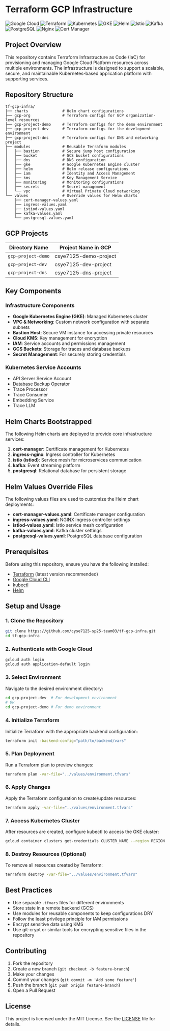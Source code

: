 # Terraform GCP Infrastructure

![Google Cloud](https://img.shields.io/badge/Google_Cloud-4285F4.svg?style=for-the-badge&logo=google-cloud&logoColor=white)
![Terraform](https://img.shields.io/badge/Terraform-7B42BC.svg?style=for-the-badge&logo=terraform&logoColor=white)
![Kubernetes](https://img.shields.io/badge/Kubernetes-326CE5.svg?style=for-the-badge&logo=Kubernetes&logoColor=white)
![GKE](https://img.shields.io/badge/GKE-4285F4.svg?style=for-the-badge&logo=google-cloud&logoColor=white)
![Helm](https://img.shields.io/badge/Helm-0F1689.svg?style=for-the-badge&logo=helm&logoColor=white)
![Istio](https://img.shields.io/badge/Istio-466BB0.svg?style=for-the-badge&logo=istio&logoColor=white)
![Kafka](https://img.shields.io/badge/Apache_Kafka-231F20.svg?style=for-the-badge&logo=apache-kafka&logoColor=white)
![PostgreSQL](https://img.shields.io/badge/PostgreSQL-4169E1.svg?style=for-the-badge&logo=postgresql&logoColor=white)
![Nginx](https://img.shields.io/badge/Nginx-009639.svg?style=for-the-badge&logo=nginx&logoColor=white)
![Cert Manager](https://img.shields.io/badge/Cert_Manager-326CE5.svg?style=for-the-badge&logo=kubernetes&logoColor=white)

## Project Overview

This repository contains Terraform Infrastructure as Code (IaC) for provisioning and managing Google Cloud Platform resources across multiple environments. The infrastructure is designed to support a scalable, secure, and maintainable Kubernetes-based application platform with supporting services.

## Repository Structure

```
tf-gcp-infra/
├── charts               # Helm chart configurations
├── gcp-org              # Terraform configs for GCP organization-level resources
├── gcp-project-demo     # Terraform configs for the demo environment
├── gcp-project-dev      # Terraform configs for the development environment
├── gcp-project-dns      # Terraform configs for DNS and networking project
├── modules              # Reusable Terraform modules
│   ├── bastion          # Secure jump host configuration
│   ├── bucket           # GCS bucket configurations
│   ├── dns              # DNS configuration
│   ├── gke              # Google Kubernetes Engine cluster
│   ├── helm             # Helm release configurations
│   ├── iam              # Identity and Access Management
│   ├── kms              # Key Management Service
│   ├── monitoring       # Monitoring configurations
│   ├── secrets          # Secret management
│   └── vpc              # Virtual Private Cloud networking
└── values               # Override values for Helm charts
    ├── cert-manager-values.yaml
    ├── ingress-values.yaml
    ├── istiod-values.yaml
    ├── kafka-values.yaml
    └── postgresql-values.yaml
```

## GCP Projects

| **Directory Name**    | **Project Name in GCP**    |  
|-----------------------|----------------------------|
| `gcp-project-demo`    | csye7125-demo-project      |  
| `gcp-project-dev`     | csye7125-dev-project       |  
| `gcp-project-dns`     | csye7125-dns-project       |  

## Key Components

### Infrastructure Components

- **Google Kubernetes Engine (GKE)**: Managed Kubernetes cluster
- **VPC & Networking**: Custom network configuration with separate subnets
- **Bastion Host**: Secure VM instance for accessing private resources
- **Cloud KMS**: Key management for encryption
- **IAM**: Service accounts and permissions management
- **GCS Buckets**: Storage for traces and database backups
- **Secret Management**: For securely storing credentials

### Kubernetes Service Accounts
- API Server Service Account
- Database Backup Operator
- Trace Processor
- Trace Consumer
- Embedding Service
- Trace LLM

## Helm Charts Bootstrapped

The following Helm charts are deployed to provide core infrastructure services:

1. **cert-manager**: Certificate management for Kubernetes
2. **ingress-nginx**: Ingress controller for Kubernetes
3. **istio (istiod)**: Service mesh for microservices communication
4. **kafka**: Event streaming platform
5. **postgresql**: Relational database for persistent storage

## Helm Values Override Files

The following values files are used to customize the Helm chart deployments:

- **cert-manager-values.yaml**: Certificate manager configuration
- **ingress-values.yaml**: NGINX ingress controller settings
- **istiod-values.yaml**: Istio service mesh configuration
- **kafka-values.yaml**: Kafka cluster settings
- **postgresql-values.yaml**: PostgreSQL database configuration

## Prerequisites

Before using this repository, ensure you have the following installed:

- [Terraform](https://developer.hashicorp.com/terraform/downloads) (latest version recommended)
- [Google Cloud CLI](https://cloud.google.com/sdk/docs/install)
- [kubectl](https://kubernetes.io/docs/tasks/tools/install-kubectl/)
- [Helm](https://helm.sh/docs/intro/install/)

## Setup and Usage

### 1. Clone the Repository

```sh
git clone https://github.com/cyse7125-sp25-team03/tf-gcp-infra.git
cd tf-gcp-infra
```

### 2. Authenticate with Google Cloud

```sh
gcloud auth login
gcloud auth application-default login
```

### 3. Select Environment

Navigate to the desired environment directory:

```sh
cd gcp-project-dev  # For development environment
# OR
cd gcp-project-demo # For demo environment
```

### 4. Initialize Terraform

Initialize Terraform with the appropriate backend configuration:

```sh
terraform init -backend-config="path/to/backend/vars"
```

### 5. Plan Deployment

Run a Terraform plan to preview changes:

```sh
terraform plan -var-file="../values/environment.tfvars"
```

### 6. Apply Changes

Apply the Terraform configuration to create/update resources:

```sh
terraform apply -var-file="../values/environment.tfvars"
```

### 7. Access Kubernetes Cluster

After resources are created, configure kubectl to access the GKE cluster:

```sh
gcloud container clusters get-credentials CLUSTER_NAME --region REGION --project PROJECT_ID
```

### 8. Destroy Resources (Optional)

To remove all resources created by Terraform:

```sh
terraform destroy -var-file="../values/environment.tfvars"
```

## Best Practices

- Use separate `.tfvars` files for different environments
- Store state in a remote backend (GCS)
- Use modules for reusable components to keep configurations DRY
- Follow the least privilege principle for IAM permissions
- Encrypt sensitive data using KMS
- Use git-crypt or similar tools for encrypting sensitive files in the repository

## Contributing

1. Fork the repository
2. Create a new branch (`git checkout -b feature-branch`)
3. Make your changes
4. Commit your changes (`git commit -m 'Add some feature'`)
5. Push the branch (`git push origin feature-branch`)
6. Open a Pull Request

## License

This project is licensed under the MIT License. See the [LICENSE](LICENSE) file for details.